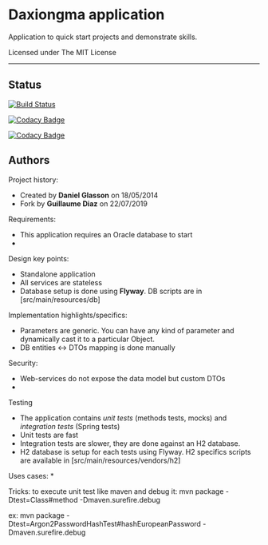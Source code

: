 # Daxiongma application

Application to quick start projects and demonstrate skills.

Licensed under The MIT License

--------------------------

## Status

[![Build Status](https://travis-ci.org/guihome-diaz/daxiongmao-app.svg?branch=master)](https://travis-ci.org/guihome-diaz/daxiongmao-app)

[![Codacy Badge](https://api.codacy.com/project/badge/Grade/bdfa706c3ea347c8b3814243ef026903)](https://www.codacy.com/manual/guihome-diaz/daxiongmao-app?utm_source=github.com&amp;utm_medium=referral&amp;utm_content=guihome-diaz/daxiongmao-app&amp;utm_campaign=Badge_Grade)

[![Codacy Badge](https://api.codacy.com/project/badge/Grade/bdfa706c3ea347c8b3814243ef026903)](https://www.codacy.com/manual/guihome-diaz/daxiongmao-app?utm_source=github.com&amp;utm_medium=referral&amp;utm_content=guihome-diaz/daxiongmao-app&amp;utm_campaign=Badge_Coverage)

## Authors
Project history:
- Created by **Daniel Glasson** on 18/05/2014
- Fork by **Guillaume Diaz** on 22/07/2019



Requirements:
* This application requires an Oracle database to start
* 

Design key points: 
* Standalone application
* All services are stateless
* Database setup is done using **Flyway**. DB scripts are in [src/main/resources/db]


Implementation highlights/specifics:
* Parameters are generic. You can have any kind of parameter and dynamically cast it to a particular Object.  
* DB entities <-> DTOs mapping is done manually


Security:
* Web-services do not expose the data model but custom DTOs
* 


Testing
* The application contains *unit tests* (methods tests, mocks) and *integration tests* (Spring tests)
* Unit tests are fast
* Integration tests are slower, they are done against an H2 database.
* H2 database is setup for each tests using Flyway. H2 specifics scripts are available in [src/main/resources/vendors/h2]


Uses cases:
* 


Tricks: 
to execute unit test like maven and debug it:
mvn package -Dtest=Class#method -Dmaven.surefire.debug

ex:
mvn package -Dtest=Argon2PasswordHashTest#hashEuropeanPassword -Dmaven.surefire.debug
